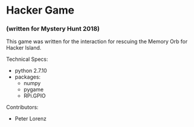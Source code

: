 # Hacker Game
### (written for Mystery Hunt 2018)

This game was written for the interaction for rescuing the Memory Orb for Hacker Island.

Technical Specs:
- python 2.7.10
- packages:
  - numpy
  - pygame
  - RPi.GPIO

Contributors:
- Peter Lorenz
